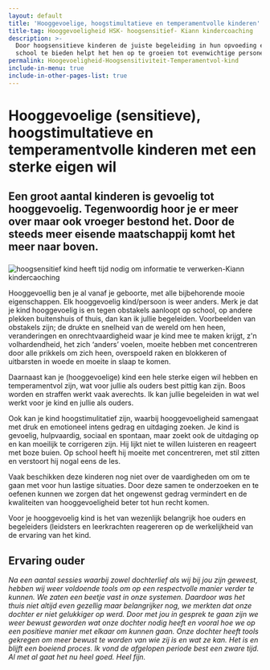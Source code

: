```yaml
---
layout: default
title: 'Hooggevoelige, hoogstimultatieve en temperamentvolle kinderen'
title-tag: Hooggevoeligheid HSK- hoogsensitief- Kiann kindercoaching
description: >-
  Door hoogsensitieve kinderen de juiste begeleiding in hun opvoeding en op
  school te bieden helpt het hen op te groeien tot evenwichtige personen.
permalink: Hoogevoeligheid-Hoogsensitiviteit-Temperamentvol-kind
include-in-menu: true
include-in-other-pages-list: true
---
```

# Hooggevoelige (sensitieve), hoogstimultatieve en temperamentvolle kinderen met een sterke eigen wil

## Een groot aantal kinderen is gevoelig tot hooggevoelig. Tegenwoordig hoor je er meer over maar ook vroeger bestond het. Door de steeds meer eisende maatschappij komt het meer naar boven.

### 

![hoogsensitief kind heeft tijd nodig om informatie te verwerken-Kiann kindercaoching](/uploads/kluwen-poppetjes.png "Als het kind kortsluiting heeft moet jij aansluiting zoeken-Kiann kindercoaching")

Hooggevoellig ben je al vanaf je geboorte, met alle bijbehorende mooie eigenschappen. Elk hooggevoelig kind/persoon is weer anders. Merk je dat je kind hooggevoelig is en tegen obstakels aanloopt op school, op  andere plekken buitenshuis of thuis, dan kan ik jullie begeleiden. Voorbeelden van obstakels zijn; de drukte en snelheid van de wereld om hen heen, veranderingen en onrechtvaardigheid waar je kind mee te maken krijgt, z'n volhardendheid, het zich ‘anders’ voelen, moeite hebben met concentreren door alle prikkels om zich heen, overspoeld raken en blokkeren of uitbarsten in woede en moeite in slaap te komen.

Daarnaast kan je (hooggevoelige) kind een hele sterke eigen wil hebben en temperamentvol zijn, wat voor jullie als ouders best pittig kan zijn. Boos worden en straffen werkt vaak averechts. Ik kan jullie begeleiden in wat wel werkt voor je kind en jullie als ouders.

Ook kan je kind hoogstimulitatief zijn, waarbij hooggevoeligheid samengaat met druk en emotioneel intens gedrag en uitdaging zoeken. Je kind is gevoelig, hulpvaardig, sociaal en spontaan, maar zoekt ook de uitdaging op en kan moeilijk te corrigeren zijn. Hij lijkt niet te willen luisteren en reageert met boze buien. Op school heeft hij moeite met concentreren, met stil zitten en verstoort hij nogal eens de les. 

Vaak beschikken deze kinderen nog niet over de vaardigheden om om te gaan met voor hun lastige situaties. Door deze samen te onderzoeken en te oefenen kunnen we zorgen dat het ongewenst gedrag vermindert en de kwaliteiten van hooggevoeligheid beter tot hun recht komen. 

Voor je hooggevoelig kind is het van wezenlijk belangrijk hoe ouders en begeleiders (leidsters en leerkrachten reagereren op de werkelijkheid van de ervaring van het kind.

## Ervaring ouder

_Na een aantal sessies waarbij zowel dochterlief als wij bij jou zijn geweest, hebben wij weer voldoende tools om op een respectvolle manier verder te kunnen. We zaten een beetje vast in onze systemen. Daardoor was het thuis niet altijd even gezellig maar belangrijker nog, we merkten dat onze dochter er niet gelukkiger op werd. Door met jou in gesprek te gaan zijn we weer bewust geworden wat onze dochter nodig heeft en vooral hoe we op een positieve manier met elkaar om kunnen gaan. Onze dochter heeft tools gekregen om meer bewust te worden van wie zij is en wat ze kan. Het is en blijft een boeiend proces.
Ik vond de afgelopen periode best een zware tijd. Al met al gaat het nu heel goed. Heel fijn._
